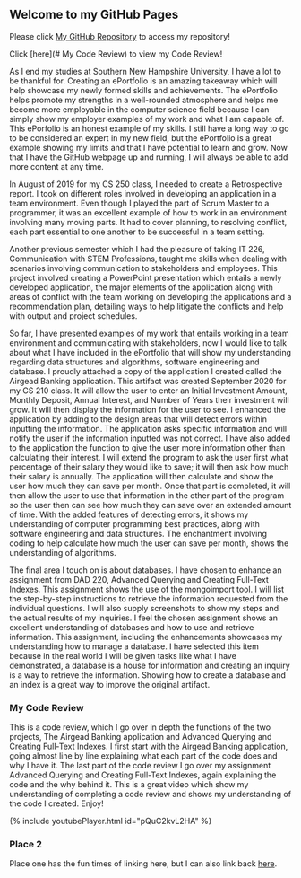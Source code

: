 ## Welcome to my GitHub Pages

Please click [My GitHub Repository](https://github.com/branamj/Portfolio-for-Justin/tree/gh-pages) to access my repository!




Click [here](# My Code Review) to view my Code Review!







As I end my studies at Southern New Hampshire University, I have a lot to be thankful for. Creating an ePortfolio is an amazing takeaway which will help showcase my newly formed skills and achievements. The ePortfolio helps promote my strengths in a well-rounded atmosphere and helps me become more employable in the computer science field because I can simply show my employer examples of my work and what I am capable of. This ePorfolio is an honest example of my skills. I still have a long way to go to be considered an expert in my new field, but the ePortfolio is a great example showing my limits and that I have potential to learn and grow. Now that I have the GitHub webpage up and running, I will always be able to add more content at any time. 

In August of 2019 for my CS 250 class, I needed to create a Retrospective report. I took on different roles involved in developing an application in a team environment. Even though I played the part of Scrum Master to a programmer, it was an excellent example of how to work in an environment involving many moving parts. It had to cover planning, to resolving conflict, each part essential to one another to be successful in a team setting.

Another previous semester which I had the pleasure of taking IT 226, Communication with STEM Professions, taught me skills when dealing with scenarios involving communication to stakeholders and employees. This project involved creating a PowerPoint presentation which entails a newly developed application, the major elements of the application along with areas of conflict with the team working on developing the applications and a recommendation plan, detailing ways to help litigate the conflicts and help with output and project schedules. 

So far, I have presented examples of my work that entails working in a team environment and communicating with stakeholders, now I would like to talk about what I have included in the ePortfolio that will show my understanding regarding data structures and algorithms, software engineering and database. I proudly attached a copy of the application I created called the Airgead Banking application. This artifact was created September 2020 for my CS 210 class. It will allow the user to enter an Initial Investment Amount, Monthly Deposit, Annual Interest, and Number of Years their investment will grow. It will then display the information for the user to see. I enhanced the application by adding to the design areas that will detect errors within inputting the information. The application asks specific information and will notify the user if the information inputted was not correct. I have also added to the application the function to give the user more information other than calculating their interest. I will extend the program to ask the user first what percentage of their salary they would like to save; it will then ask how much their salary is annually. The application will then calculate and show the user how much they can save per month. Once that part is completed, it will then allow the user to use that information in the other part of the program so the user then can see how much they can save over an extended amount of time. With the added features of detecting errors, it shows my understanding of computer programming best practices, along with software engineering and data structures. The enchantment involving coding to help calculate how much the user can save per month, shows the understanding of algorithms. 

The final area I touch on is about databases. I have chosen to enhance an assignment from DAD 220, Advanced Querying and Creating Full-Text Indexes. This assignment shows the use of the mongoimport tool. I will list the step-by-step instructions to retrieve the information requested from the individual questions. I will also supply screenshots to show my steps and the actual results of my inquiries. I feel the chosen assignment shows an excellent understanding of databases and how to use and retrieve information. This assignment, including the enhancements showcases my understanding how to manage a database. I have selected this item because in the real world I will be given tasks like what I have demonstrated, a database is a house for information and creating an inquiry is a way to retrieve the information. Showing how to create a database and an index is a great way to improve the original artifact.







### My Code Review



  This is a code review, which I go over in depth the functions of the two projects, The Airgead Banking application and Advanced Querying and Creating Full-Text Indexes. I first start with the Airgead Banking application, going almost line by line explaining what each part of the code does and why I have it. 
  The last part of the code review I go over my assignment Advanced Querying and Creating Full-Text Indexes, again explaining the code and the why behind it. This is a great video which show my understanding of completing a code review and shows my understanding of the code I created. Enjoy!

{% include youtubePlayer.html id="pQuC2kvL2HA" %}


### Place 2

Place one has the fun times of linking here, but I can also link back [here](#place-1).
